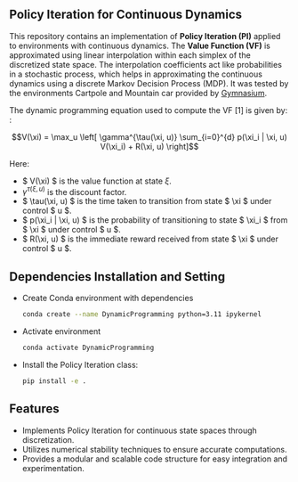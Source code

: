 ## Policy Iteration for Continuous Dynamics

This repository contains an implementation of **Policy Iteration (PI)** applied to environments with continuous dynamics.  The **Value Function (VF)** is approximated using linear interpolation within each simplex of the discretized state space. The interpolation coefficients act like probabilities in a stochastic process, which helps in approximating the continuous dynamics using a discrete Markov Decision Process (MDP). It was tested by the environments Cartpole and Mountain car provided by [Gymnasium](https://github.com/Farama-Foundation/Gymnasium).

The dynamic programming equation used to compute the VF [1] is given by: :

$$V(\xi) = \max_u \left[ \gamma^{\tau(\xi, u)} \sum_{i=0}^{d} p(\xi_i | \xi, u) V(\xi_i) + R(\xi, u) \right]$$ 

Here:

- $ V(\xi) $ is the value function at state $\xi.$
- $\gamma^{\tau(\xi, u)}$ is the discount factor.
- $ \tau(\xi, u) $ is the time taken to transition from state $ \xi $ under control $ u $.
- $ p(\xi_i | \xi, u) $ is the probability of transitioning to state $ \xi_i $ from $ \xi $ under control $ u $.
- $ R(\xi, u) $ is the immediate reward received from state $ \xi $ under control $ u $.

## Dependencies Installation and Setting
- Create Conda environment with dependencies
	``` bash
	conda create --name DynamicProgramming python=3.11 ipykernel
	```
- Activate environment
	``` bash
	conda activate DynamicProgramming
	```
- Install the Policy Iteration class:
	``` bash
	pip install -e .
	```
 
## Features
- Implements Policy Iteration for continuous state spaces through discretization.
- Utilizes numerical stability techniques to ensure accurate computations.
- Provides a modular and scalable code structure for easy integration and experimentation.
